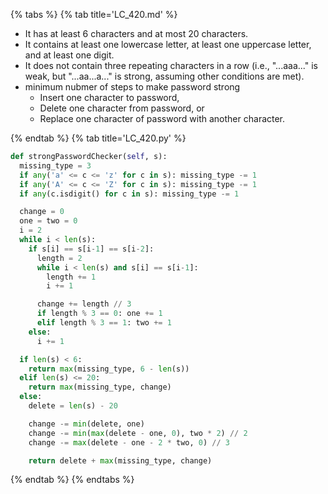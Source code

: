 {% tabs %}
{% tab title='LC_420.md' %}

* It has at least 6 characters and at most 20 characters.
* It contains at least one lowercase letter, at least one uppercase letter, and at least one digit.
* It does not contain three repeating characters in a row (i.e., "...aaa..." is weak, but "...aa...a..." is strong, assuming other conditions are met).
* minimum nubmer of steps to make password strong
  * Insert one character to password,
  * Delete one character from password, or
  * Replace one character of password with another character.

{% endtab %}
{% tab title='LC_420.py' %}

```py
def strongPasswordChecker(self, s):
  missing_type = 3
  if any('a' <= c <= 'z' for c in s): missing_type -= 1
  if any('A' <= c <= 'Z' for c in s): missing_type -= 1
  if any(c.isdigit() for c in s): missing_type -= 1

  change = 0
  one = two = 0
  i = 2
  while i < len(s):
    if s[i] == s[i-1] == s[i-2]:
      length = 2
      while i < len(s) and s[i] == s[i-1]:
        length += 1
        i += 1

      change += length // 3
      if length % 3 == 0: one += 1
      elif length % 3 == 1: two += 1
    else:
      i += 1

  if len(s) < 6:
    return max(missing_type, 6 - len(s))
  elif len(s) <= 20:
    return max(missing_type, change)
  else:
    delete = len(s) - 20

    change -= min(delete, one)
    change -= min(max(delete - one, 0), two * 2) // 2
    change -= max(delete - one - 2 * two, 0) // 3

    return delete + max(missing_type, change)
```

{% endtab %}
{% endtabs %}